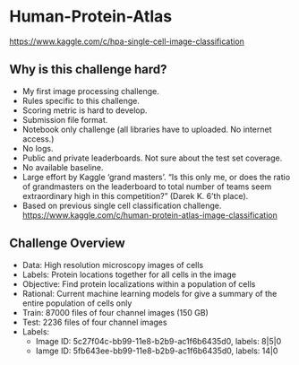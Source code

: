 # Human-Protein-Atlas

https://www.kaggle.com/c/hpa-single-cell-image-classification

## Why is this challenge hard?
* My first image processing challenge.
* Rules specific to this challenge.
* Scoring metric is hard to develop.
* Submission file format.
* Notebook only challenge (all libraries have to uploaded. No internet access.)
* No logs.
* Public and private leaderboards. Not sure about the test set coverage.
* No available baseline.
* Large effort by Kaggle ‘grand masters’.  “Is this only me, or does the ratio of grandmasters on the leaderboard to total number of teams seem extraordinary high in this competition?” (Darek K. 6’th place).
* Based on previous single cell classification challenge. https://www.kaggle.com/c/human-protein-atlas-image-classification

## Challenge Overview
* Data: High resolution microscopy images of cells
* Labels: Protein locations together for all cells in the image
* Objective: Find protein localizations within a population of cells
* Rational: Current machine learning models for give a summary of the entire population of cells only
* Train: 87000 files of four channel images (150 GB)
* Test: 2236 files of four channel images 
* Labels: 
  + Image ID: 5c27f04c-bb99-11e8-b2b9-ac1f6b6435d0, labels: 8|5|0
  + Iamge ID: 5fb643ee-bb99-11e8-b2b9-ac1f6b6435d0, labels: 14|0
